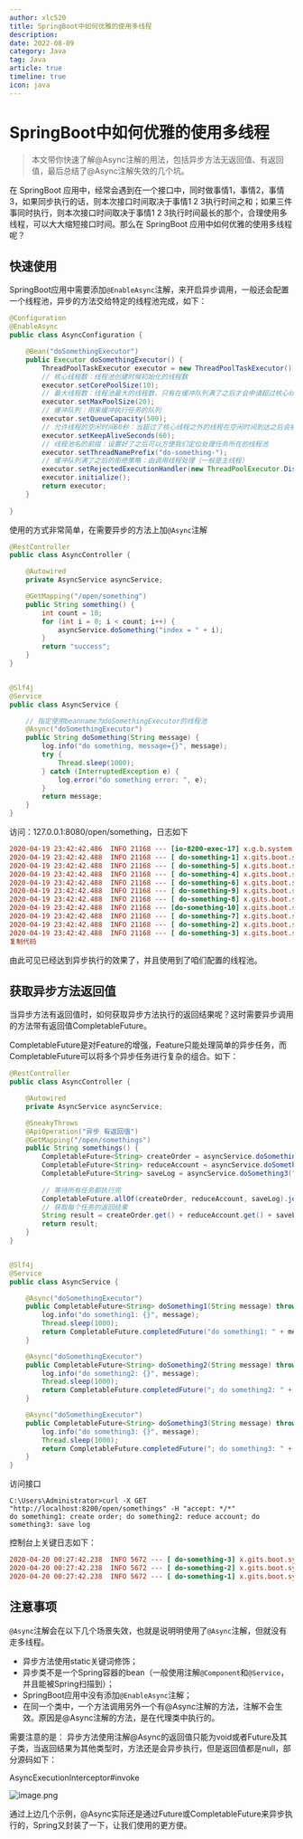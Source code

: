 ```yaml
---
author: xlc520
title: SpringBoot中如何优雅的使用多线程
description: 
date: 2022-08-09
category: Java
tag: Java
article: true
timeline: true
icon: java
---
```




# SpringBoot中如何优雅的使用多线程

> 本文带你快速了解@Async注解的用法，包括异步方法无返回值、有返回值，最后总结了@Async注解失效的几个坑。

在 SpringBoot 应用中，经常会遇到在一个接口中，同时做事情1，事情2，事情3，如果同步执行的话，则本次接口时间取决于事情1 2 3执行时间之和；如果三件事同时执行，则本次接口时间取决于事情1 2 3执行时间最长的那个，合理使用多线程，可以大大缩短接口时间。那么在 SpringBoot 应用中如何优雅的使用多线程呢？

## 快速使用

SpringBoot应用中需要添加`@EnableAsync`注解，来开启异步调用，一般还会配置一个线程池，异步的方法交给特定的线程池完成，如下：

```java
@Configuration
@EnableAsync
public class AsyncConfiguration {

    @Bean("doSomethingExecutor")
    public Executor doSomethingExecutor() {
        ThreadPoolTaskExecutor executor = new ThreadPoolTaskExecutor();
        // 核心线程数：线程池创建时候初始化的线程数
        executor.setCorePoolSize(10);
        // 最大线程数：线程池最大的线程数，只有在缓冲队列满了之后才会申请超过核心线程数的线程
        executor.setMaxPoolSize(20);
        // 缓冲队列：用来缓冲执行任务的队列
        executor.setQueueCapacity(500);
        // 允许线程的空闲时间60秒：当超过了核心线程之外的线程在空闲时间到达之后会被销毁
        executor.setKeepAliveSeconds(60);
        // 线程池名的前缀：设置好了之后可以方便我们定位处理任务所在的线程池
        executor.setThreadNamePrefix("do-something-");
        // 缓冲队列满了之后的拒绝策略：由调用线程处理（一般是主线程）
        executor.setRejectedExecutionHandler(new ThreadPoolExecutor.DiscardPolicy());
        executor.initialize();
        return executor;
    }
    
}
```

使用的方式非常简单，在需要异步的方法上加`@Async`注解

```java
@RestController
public class AsyncController {

    @Autowired
    private AsyncService asyncService;

    @GetMapping("/open/something")
    public String something() {
        int count = 10;
        for (int i = 0; i < count; i++) {
            asyncService.doSomething("index = " + i);
        }
        return "success";
    }
}


@Slf4j
@Service
public class AsyncService {

    // 指定使用beanname为doSomethingExecutor的线程池
    @Async("doSomethingExecutor")
    public String doSomething(String message) {
        log.info("do something, message={}", message);
        try {
            Thread.sleep(1000);
        } catch (InterruptedException e) {
            log.error("do something error: ", e);
        }
        return message;
    }
}
```

访问：127.0.0.1:8080/open/something，日志如下

```ini
2020-04-19 23:42:42.486  INFO 21168 --- [io-8200-exec-17] x.g.b.system.controller.AsyncController  : do something end, time 8 milliseconds
2020-04-19 23:42:42.488  INFO 21168 --- [ do-something-1] x.gits.boot.system.service.AsyncService  : do something, message=index = 0
2020-04-19 23:42:42.488  INFO 21168 --- [ do-something-5] x.gits.boot.system.service.AsyncService  : do something, message=index = 4
2020-04-19 23:42:42.488  INFO 21168 --- [ do-something-4] x.gits.boot.system.service.AsyncService  : do something, message=index = 3
2020-04-19 23:42:42.488  INFO 21168 --- [ do-something-6] x.gits.boot.system.service.AsyncService  : do something, message=index = 5
2020-04-19 23:42:42.488  INFO 21168 --- [ do-something-9] x.gits.boot.system.service.AsyncService  : do something, message=index = 8
2020-04-19 23:42:42.488  INFO 21168 --- [ do-something-8] x.gits.boot.system.service.AsyncService  : do something, message=index = 7
2020-04-19 23:42:42.488  INFO 21168 --- [do-something-10] x.gits.boot.system.service.AsyncService  : do something, message=index = 9
2020-04-19 23:42:42.488  INFO 21168 --- [ do-something-7] x.gits.boot.system.service.AsyncService  : do something, message=index = 6
2020-04-19 23:42:42.488  INFO 21168 --- [ do-something-2] x.gits.boot.system.service.AsyncService  : do something, message=index = 1
2020-04-19 23:42:42.488  INFO 21168 --- [ do-something-3] x.gits.boot.system.service.AsyncService  : do something, message=index = 2
复制代码
```

由此可见已经达到异步执行的效果了，并且使用到了咱们配置的线程池。

## 获取异步方法返回值

当异步方法有返回值时，如何获取异步方法执行的返回结果呢？这时需要异步调用的方法带有返回值CompletableFuture。

CompletableFuture是对Feature的增强，Feature只能处理简单的异步任务，而CompletableFuture可以将多个异步任务进行复杂的组合。如下：

```java
@RestController
public class AsyncController {

    @Autowired
    private AsyncService asyncService;

    @SneakyThrows
    @ApiOperation("异步 有返回值")
    @GetMapping("/open/somethings")
    public String somethings() {
        CompletableFuture<String> createOrder = asyncService.doSomething1("create order");
        CompletableFuture<String> reduceAccount = asyncService.doSomething2("reduce account");
        CompletableFuture<String> saveLog = asyncService.doSomething3("save log");
        
        // 等待所有任务都执行完
        CompletableFuture.allOf(createOrder, reduceAccount, saveLog).join();
        // 获取每个任务的返回结果
        String result = createOrder.get() + reduceAccount.get() + saveLog.get();
        return result;
    }
}


@Slf4j
@Service
public class AsyncService {

    @Async("doSomethingExecutor")
    public CompletableFuture<String> doSomething1(String message) throws InterruptedException {
        log.info("do something1: {}", message);
        Thread.sleep(1000);
        return CompletableFuture.completedFuture("do something1: " + message);
    }

    @Async("doSomethingExecutor")
    public CompletableFuture<String> doSomething2(String message) throws InterruptedException {
        log.info("do something2: {}", message);
        Thread.sleep(1000);
        return CompletableFuture.completedFuture("; do something2: " + message);
    }

    @Async("doSomethingExecutor")
    public CompletableFuture<String> doSomething3(String message) throws InterruptedException {
        log.info("do something3: {}", message);
        Thread.sleep(1000);
        return CompletableFuture.completedFuture("; do something3: " + message);
    }
}
```

访问接口

```vbnet
C:\Users\Administrator>curl -X GET "http://localhost:8200/open/somethings" -H "accept: */*"
do something1: create order; do something2: reduce account; do something3: save log
```

控制台上关键日志如下：

```ini
2020-04-20 00:27:42.238  INFO 5672 --- [ do-something-3] x.gits.boot.system.service.AsyncService  : do something3: save log
2020-04-20 00:27:42.238  INFO 5672 --- [ do-something-2] x.gits.boot.system.service.AsyncService  : do something2: reduce account
2020-04-20 00:27:42.238  INFO 5672 --- [ do-something-1] x.gits.boot.system.service.AsyncService  : do something1: create order
```

## 注意事项

`@Async`注解会在以下几个场景失效，也就是说明明使用了`@Async`注解，但就没有走多线程。

- 异步方法使用static关键词修饰；
- 异步类不是一个Spring容器的bean（一般使用注解`@Component`和`@Service`，并且能被Spring扫描到）；
- SpringBoot应用中没有添加`@EnableAsync`注解；
- 在同一个类中，一个方法调用另外一个有@Async注解的方法，注解不会生效。原因是@Async注解的方法，是在代理类中执行的。

需要注意的是： 异步方法使用注解@Async的返回值只能为void或者Future及其子类，当返回结果为其他类型时，方法还是会异步执行，但是返回值都是null，部分源码如下：

AsyncExecutionInterceptor#invoke

![image.png](https://p1-jj.byteimg.com/tos-cn-i-t2oaga2asx/gold-user-assets/2020/5/28/1725ba6de41fa8b1~tplv-t2oaga2asx-zoom-in-crop-mark:3024:0:0:0.awebp)



通过上边几个示例，@Async实际还是通过Future或CompletableFuture来异步执行的，Spring又封装了一下，让我们使用的更方便。